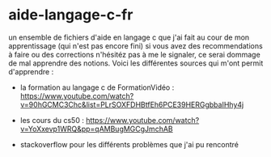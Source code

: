 # aide-langage-c-fr
un ensemble de fichiers d'aide en langage c que j'ai fait au cour de mon apprentissage (qui n'est pas encore fini) si vous avez des recommendations à faire ou des corrections n'hésitéz pas à me le signaler, ce serai dommage de mal apprendre des notions.
Voici les différentes sources qui m'ont permit d'apprendre :

- la formation au langage c de FormationVidéo :
https://www.youtube.com/watch?v=90hGCMC3Chc&list=PLrSOXFDHBtfEh6PCE39HERGgbbaIHhy4j


- les cours du cs50 :
https://www.youtube.com/watch?v=YoXxevp1WRQ&pp=qAMBugMGCgJmchAB

- stackoverflow pour les  différents problèmes que j'ai pu rencontré

